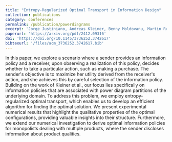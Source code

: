 ```yaml
---
title: "Entropy-Regularized Optimal Transport in Information Design"
collection: publications
category: conferences
permalink: /publication/powerdiagrams
excerpt: 'Jorge Justiniano, Andreas Kleiner, Benny Moldovanu, Martin Rumpf, and Philipp Strack. 2025. Entropy-Regularized Optimal Transport in Information Design. Proceedings of the 26th ACM Conference on Economics and Computation. Association for Computing Machinery, New York, NY, USA, 741–760. https://doi.org/10.1145/3736252.3742617'
paperurl: 'https://arxiv.org/pdf/2412.09316'
doi: 'https://doi.org/10.1145/3736252.3742617'
bibtexurl: '/files/acm_3736252.3742617.bib'
---
```



In this paper, we explore a scenario where a sender provides an information policy and a receiver, upon observing a realization of this policy, decides whether to take a particular action, such as making a purchase. The sender's objective is to maximize her utility derived from the receiver's action, and she achieves this by careful selection of the information policy. Building on the work of Kleiner et al., our focus lies specifically on information policies that are associated with power diagram partitions of the underlying domain. To address this problem, we employ entropy-regularized optimal transport, which enables us to develop an efficient algorithm for finding the optimal solution. We present experimental numerical results that highlight the qualitative properties of the optimal configurations, providing valuable insights into their structure. Furthermore, we extend our numerical investigation to derive optimal information policies for monopolists dealing with multiple products, where the sender discloses information about product qualities.
